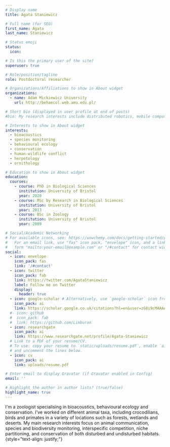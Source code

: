 ```yaml
---
# Display name
title: Agata Staniewicz

# Full name (for SEO)
first_name: Agata
last_name: Staniewicz

# Status emoji
status:
  icon: 

# Is this the primary user of the site?
superuser: true

# Role/position/tagline
role: Postdoctoral researcher

# Organizations/Affiliations to show in About widget
organizations:
  - name: Adam Mickiewicz University
    url: http://behaecol.web.amu.edu.pl/

# Short bio (displayed in user profile at end of posts)
#bio: My research interests include distributed robotics, mobile computing and programmable matter.

# Interests to show in About widget
interests:
  - bioacoustics
  - species monitoring
  - behavioural ecology
  - conservation
  - human-wildlife conflict
  - herpetology
  - ornithology

# Education to show in About widget
education:
  courses:
    - course: PhD in Biological Sciences
      institution: University of Bristol
      year: 2020
    - course: MSc by Research in Biological Sciences
      institution: University of Bristol
      year: 2013
    - course: BSc in Zoology
      institution: University of Bristol
      year: 2009

# Social/Academic Networking
# For available icons, see: https://wowchemy.com/docs/getting-started/page-builder/#icons
#   For an email link, use "fas" icon pack, "envelope" icon, and a link in the
#   form "mailto:your-email@example.com" or "/#contact" for contact widget.
social:
  - icon: envelope
    icon_pack: fas
    link: '/#contact'
  - icon: twitter
    icon_pack: fab
    link: https://twitter.com/AgataStaniewicz
    label: Follow me on Twitter
    display:
      header: true
  - icon: google-scholar # Alternatively, use `google-scholar` icon from `ai` icon pack
    icon_pack: ai
    link: https://scholar.google.co.uk/citations?hl=en&user=zG8i9cMAAAAJ&view_op=list_works&sortby=pubdate
  #- icon: github
  #  icon_pack: fab
  #  link: https://github.com/Limburan
  - icon: researchgate
    icon_pack: ai
    link: https://www.researchgate.net/profile/Agata-Staniewicz
  # Link to a PDF of your resume/CV.
  # To use: copy your resume to `static/uploads/resume.pdf`, enable `ai` icons in `params.yaml`,
  # and uncomment the lines below.
  - icon: cv
    icon_pack: ai
    link: uploads/resume.pdf

# Enter email to display Gravatar (if Gravatar enabled in Config)
email: ''

# Highlight the author in author lists? (true/false)
highlight_name: true
---
```


I'm a zoologist specialising in bioacoustics, behavioural ecology and conservation. I've worked on different animal taxa, including crocodilians, birds and primates in a variety of locations such as forests, wetlands and deserts. My main research interests focus on animal communication, species and biodiversity monitoring, interspecific competition, niche partitioning, and conservation of both disturbed and undisturbed habitats.
{style="text-align: justify;"}
